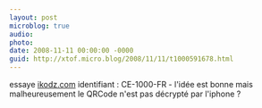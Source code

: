 ```yaml
---
layout: post
microblog: true
audio: 
photo: 
date: 2008-11-11 00:00:00 -0000
guid: http://xtof.micro.blog/2008/11/11/t1000591678.html
---
```

essaye [ikodz.com](http://ikodz.com) identifiant : CE-1000-FR - l'idée est bonne mais malheureusement le QRCode n'est pas décrypté par l'iphone ?
